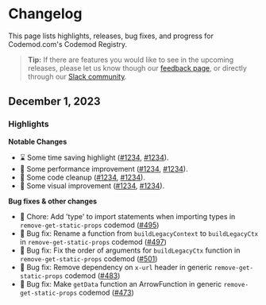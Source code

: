 # Changelog

This page lists highlights, releases, bug fixes, and progress for Codemod.com's Codemod Registry.

> **Tip:** If there are features you would like to see in the upcoming releases, please let us know though our [feedback page](https://feedback.codemod.com), or directly through our [Slack community](https://codemod.com/community).

## December 1, 2023

### **Highlights**

**Notable Changes**

-   ⌛ Some time saving highlight ([#1234](https://github.com), [#1234](https://github.com)).
-   🏃 Some performance improvement ([#1234](https://github.com), [#1234](https://github.com)).
-   🛁 Some code cleanup ([#1234](https://github.com), [#1234](https://github.com)).
-   💅 Some visual improvement ([#1234](https://github.com), [#1234](https://github.com)).

**Bug fixes & other changes**

-   🦗 Chore: Add 'type' to import statements when importing types in `remove-get-static-props` codemod ([#495](https://github.com/codemod-com/codemod-registry/pull/495))
-   🦗 Bug fix: Rename a function from `buildLegacyContext` to `buildLegacyCtx` in `remove-get-static-props` codemod ([#497](https://github.com/codemod-com/codemod-registry/pull/497))
-   🦗 Bug fix: Fix the order of arguments for `buildLegacyCtx` function in `remove-get-static-props` codemod ([#501](https://github.com/codemod-com/codemod-registry/pull/501))
-   🦗 Bug fix: Remove dependency on `x-url` header in generic `remove-get-static-props` codemod ([#483](https://github.com/codemod-com/codemod-registry/pull/483))
-   🦗 Bug fix: Make `getData` function an ArrowFunction in generic `remove-get-static-props` codemod ([#473](https://github.com/codemod-com/codemod-registry/pull/474))
